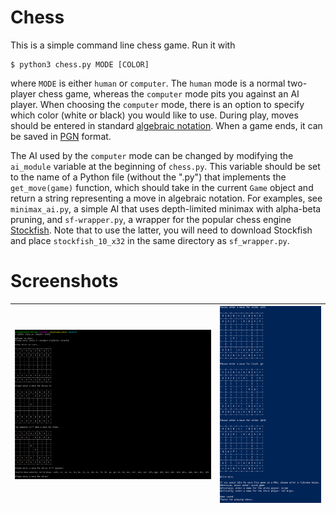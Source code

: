 # Chess
This is a simple command line chess game. Run it with
```
$ python3 chess.py MODE [COLOR]
```
where `MODE` is either `human` or `computer`. The `human` mode is a normal two-player chess game, whereas the `computer` mode pits you 
against an AI player. When choosing the `computer` mode, there is an option to specify which color (white or black) you would like to use.
During play, moves should be entered in standard [algebraic notation](https://en.wikipedia.org/wiki/Algebraic_notation_(chess)). When a 
game ends, it can be saved in [PGN](https://en.wikipedia.org/wiki/Portable_Game_Notation) format.

The AI used by the `computer` mode can be changed by modifying the `ai_module` variable at the beginning of `chess.py`. This variable 
should be set to the name of a Python file (without the ".py") that implements the `get_move(game)` function, which should take in the 
current `Game` object and return a string representing a move in algebraic notation. For examples, see `minimax_ai.py`, a simple AI that 
uses depth-limited minimax with alpha-beta pruning, and `sf-wrapper.py`, a wrapper for the popular chess engine [Stockfish](https://stockfishchess.org/).
Note that to use the latter, you will need to download Stockfish and place `stockfish_10_x32` in the same directory as `sf_wrapper.py`.

# Screenshots

| ![Game start example](example_start.png) | ![Game end example](example_end.png) |
| ---------------------------------------- | ------------------------------------ |